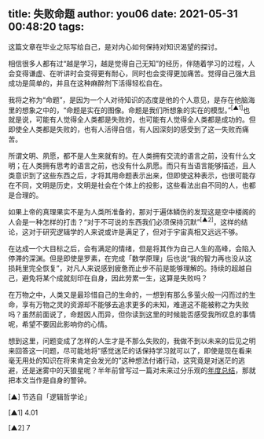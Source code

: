 title: 失败命题
author: you06
date: 2021-05-31 00:48:20
tags:
---
这篇文章在毕业之际写给自己，是对内心如何保持对知识渴望的探讨。

相信很多人都有过“越是学习，越是觉得自己无知”的经历，伴随着学习的过程，人会变得谦虚、在听讲时会变得更有耐心，同时也会变得更加痛苦。觉得自己强大且成功是简单的，并且在这种麻醉剂下活得轻松自在。

我将之称为“命题”，是因为一个人对待知识的态度是他的个人意见，是存在他脑海里的想象之中的，“命题是实在的图像。命题是我们所想象的实在的模型。”<sup>[▲1]</sup>也就是说，可能有人觉得全人类都是失败的，也可能有人觉得全人类都是成功的。但即使全人类都是失败的，也有人活得自信，有人因深刻的感受到了这一失败而痛苦。

所谓文明、夙愿，都不是人生来就有的。在人类拥有交流的语言之前，没有什么文明；在人类拥有思考的语言之前，也没有什么夙愿。而只有当语言能够描述，且人类意识到了这些东西之后，才将其用命题表示出来，但即使这种表示，也很可能存在不同，文明是历史，文明是社会在个体上的投影，这些看法出自不同的人，也都是合理的。

如果上帝的真理果实不是为人类所准备的，那对于遍体鳞伤的发现这是空中楼阁的人会是一种怎样的打击？“对于不可说的东西我们必须保持沉默”<sup>[▲2]</sup>，这样的结论，这对于研究逻辑学的人来说或许是满足了，但对于宇宙真相又远远不够。

在达成一个大目标之后，会有满足的情绪，但是将其作为自己人生的高峰，会陷入停滞的深渊。但是即使是罗素，在完成「数学原理」后也说“我的智力再也没从这损耗里完全恢复”，对凡人来说感到疲惫而止步不前是能够理解的。持续的超越自己，避免将某个成就刻印在自身，因此劳累一生，这算是失败吗？

在万物之中，人类又是最珍惜自己的生命的，一想到有那么多萤火般一闪而过的生命，享有万物之灵的资源却不能够去追求更多的未知，难道这不能被称之为失败吗？虽然前面说了，命题因人而异，但你读到这里的时候能否感受我所叹息的事情呢，希望不要因此影响你的心情。

想到这里，问题变成了怎样的人生才是不那么失败的，我做不到以未来的后见之明来回答这一问题，尽可能地将“感觉迷茫的话保持学习就可以了，即使是现在看来毫无用处的知识在将来肯定会发光的”这种想法付诸行动，这究竟是对迷茫的逃避，还是迷雾中的天狼星呢？半年前曾写过一篇对未来过分乐观的[年度总结](/2021/01/18/memoria-2020/)，那就把本文当作是自身的警钟。

[▲] 节选自「逻辑哲学论」

[▲1] 4.01

[▲2] 7